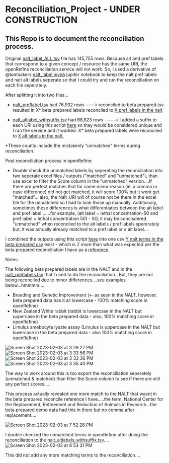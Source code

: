 # Reconciliation_Project - UNDER CONSTRUCTION 

## This  Repo  is  to  document  the  reconciliation  process. 

Original [nalt_label_ALL.tsv]() file has 145,755 rows. Because alt and pref labels that correspond to a given concept / resource has the same URI, the openRefine reconciliation service will not work. So, I used a derivative of @tombakers [nalt_label.ipynb](https://github.com/woody544/nalt4ma/blob/main/nalt/nalt_labels.ipynb) jupiter notebook to keep the nalt pref labels and nalt alt labels seperate so that I could try and run the reconciliation on each file seperately.

After splitting it into two files...

- [nalt_preflabel.tsv]() had 76,932 rows ---> reconciled to beta prepared.tsv resulted in X* beta prepared labels reconciled to [X pref labels in the nalt]()

- [nalt_altlabel_withsuffix.tsv]() had 68,823 rows ----> I added a suffix to each URI using this script [here]() so they would be considered unique and I ran the service and it worked. X* beta prepared labels were reconciled to [X alt labels in the nalt.]() 

*These counts include the mistakenly "unmatched" terms during reconciliation.

Post reconciliation process in openRefine:
- Double check the unmatched labels by seperating the reconciliation into two seperate excel files / outputs ("matched" and "unmatched"), than use excel to filter the Score column in the "unmatched" version....If there are perfect matches that for some minor reason (ie, a comma or case difference) did not get matched, it will score 100% but it wont get "matched"....also, the Nalt_URI will of course not be there in the excel file for the unmatched so I had to look those up manually. Additionaly, sometimes these differences is what differentiaties between the alt label and pref label.......for example, (alt label = lethal concentration-50 and pref label = lethal concentration 50) - SO, it may be concisdered "unmatched" when reconciled to the alt labels / pref labels spererately but, it was actually already matched to a pref label or a alt label....

I combined the outputs using this script [here]() into one csv [Y nalt terms in the beta prepared csv]() exist - which is Z more than what was expected per the beta prepared reconciliation I have as a [reference]().







Notes:

The following beta prepared labels are in the NALT and in the [nalt_preflabels.tsv]() that I used to do the reconciliation...But, they are not being reconciled due to minor differences....see examples below...hmmmm....

- Breeding and Genetic Improvement (<- as seen in the NALT, however, beta prepared data has it all lowercase - 100% matching score in openRefine)
- New Zealand White rabbit (rabbit is lowercase in the NALT but uppercase in the beta prepared data - also, 100% matching score in openRefine)
- Limulus amebocyte lysate assay (Limulus is uppercase in the NALT but lowercase in the beta prepared data - also 100% matching score in openRefine)

![Screen Shot 2023-02-03 at 3 29 27 PM](https://user-images.githubusercontent.com/109038399/216729925-90ccd491-7d78-44d9-839b-1c15d48ae3df.png)
![Screen Shot 2023-02-03 at 3 33 56 PM](https://user-images.githubusercontent.com/109038399/216730044-c0269078-bb88-450a-b9ba-60b795dd1584.png)
![Screen Shot 2023-02-03 at 3 33 36 PM](https://user-images.githubusercontent.com/109038399/216730053-2bb478f4-9f81-4d3a-8fcc-66b8225d9dcb.png)
![Screen Shot 2023-02-03 at 3 35 40 PM](https://user-images.githubusercontent.com/109038399/216730175-f6add698-a535-4e1e-befd-c66cb52c149f.png)


The way to work around this is too export the reconciliation seperately (unmatched & matched) than filter the Score column to see if there are still any perfect scores.....

This process actually revealed one more match to the NALT that wasnt in the beta prepared reconcile reference I have.....the term: National Center for the Replacement, Refinement and Reduction of Animals in Research...the beta prepared demo data had this in there but no comma after replacement....

![Screen Shot 2023-02-03 at 7 52 28 PM](https://user-images.githubusercontent.com/109038399/216746575-cb9aeb70-1662-459f-a7cc-9d1139050a8a.png)

I double checked the unmatched terms in openRefine after doing the reconciliation to the [nalt_altlabels_withsuffix.tsv]()....
![Screen Shot 2023-02-03 at 8 53 31 PM](https://user-images.githubusercontent.com/109038399/216750367-fa9a3e91-47f1-49de-8f33-0e30ccc65a25.png)

This did not add any more matching terms to the reconciliation....

